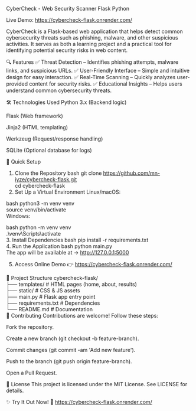CyberCheck - Web Security Scanner
Flask
Python

Live Demo: https://cybercheck-flask.onrender.com/

CyberCheck is a Flask-based web application that helps detect common cybersecurity threats such as phishing, malware, and other suspicious activities. It serves as both a learning project and a practical tool for identifying potential security risks in web content.

🔍 Features
✅ Threat Detection – Identifies phishing attempts, malware links, and suspicious URLs.
✅ User-Friendly Interface – Simple and intuitive design for easy interaction.
✅ Real-Time Scanning – Quickly analyzes user-provided content for security risks.
✅ Educational Insights – Helps users understand common cybersecurity threats.

🛠️ Technologies Used
Python 3.x (Backend logic)

Flask (Web framework)

Jinja2 (HTML templating)

Werkzeug (Request/response handling)

SQLite (Optional database for logs)

🚀 Quick Setup
1. Clone the Repository
bash
git clone https://github.com/mn-iyze/cybercheck-flask.git  
cd cybercheck-flask  
2. Set Up a Virtual Environment
Linux/macOS:

bash
python3 -m venv venv  
source venv/bin/activate  
Windows:

bash
python -m venv venv  
.\venv\Scripts\activate  
3. Install Dependencies
bash
pip install -r requirements.txt  
4. Run the Application
bash
python main.py  
The app will be available at → http://127.0.0.1:5000

5. Access Online Demo
👉 https://cybercheck-flask.onrender.com/

📂 Project Structure
cybercheck-flask/  
├── templates/          # HTML pages (home, about, results)  
├── static/             # CSS & JS assets  
├── main.py             # Flask app entry point  
├── requirements.txt    # Dependencies  
└── README.md           # Documentation  
🤝 Contributing
Contributions are welcome! Follow these steps:

Fork the repository.

Create a new branch (git checkout -b feature-branch).

Commit changes (git commit -am 'Add new feature').

Push to the branch (git push origin feature-branch).

Open a Pull Request.

📜 License
This project is licensed under the MIT License. See LICENSE for details.

✨ Try It Out Now!
🔗 https://cybercheck-flask.onrender.com/
